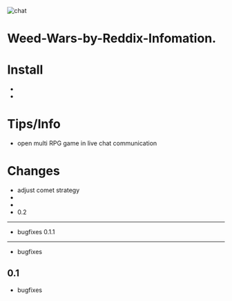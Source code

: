 ![chat](https://avatars3.githubusercontent.com/u/18534997?v=3&s=200)
# Weed-Wars-by-Reddix-Infomation.

Install
=======

- 
- 


Tips/Info
====

* open multi RPG game in live chat communication

Changes
=======
* adjust comet strategy
* 
* 
* 0.2
---
* bugfixes
0.1.1
-----
* bugfixes

0.1
---
* bugfixes
